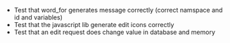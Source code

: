 - Test that word_for generates message correctly (correct namspace and id and variables)
- Test that the javascript lib generate edit icons correctly
- Test that an edit request does change value in database and memory